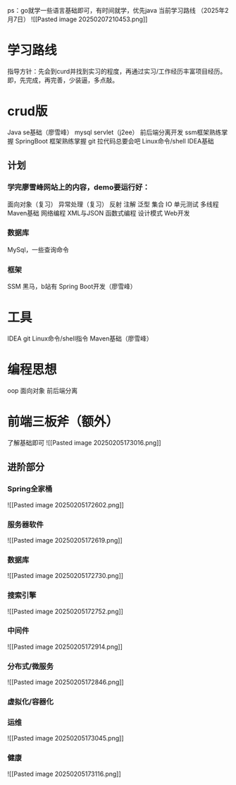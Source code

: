 ps：go就学一些语言基础即可，有时间就学，优先java
当前学习路线 （2025年2月7日）
![[Pasted image 20250207210453.png]]
# 学习路线
指导方针：先会到curd并找到实习的程度，再通过实习/工作经历丰富项目经历。即，先完成，再完善，少装逼，多点敲。
# crud版
Java se基础（廖雪峰）
mysql
servlet（j2ee）
前后端分离开发
ssm框架熟练掌握
SpringBoot 框架熟练掌握
git 拉代码总要会吧
Linux命令/shell
IDEA基础


## 计划
### 学完廖雪峰网站上的内容，demo要运行好：
面向对象（复习）
异常处理（复习）
反射
注解
泛型
集合
IO
单元测试
多线程
Maven基础
网络编程
XML与JSON
函数式编程
设计模式
Web开发


### 数据库
MySql，一些查询命令

### 框架
SSM 黑马，b站有
Spring Boot开发（廖雪峰）

# 工具
IDEA
git 
Linux命令/shell指令
Maven基础（廖雪峰）
# 编程思想
oop 面向对象
前后端分离

# 前端三板斧（额外）
了解基础即可
![[Pasted image 20250205173016.png]]

## 进阶部分
### Spring全家桶
![[Pasted image 20250205172602.png]]

### 服务器软件
![[Pasted image 20250205172619.png]]

### 数据库
![[Pasted image 20250205172730.png]]

### 搜索引擎
![[Pasted image 20250205172752.png]]

### 中间件
![[Pasted image 20250205172914.png]]


### 分布式/微服务
![[Pasted image 20250205172846.png]]

### 虚拟化/容器化


### 运维
![[Pasted image 20250205173045.png]]

### 健康
![[Pasted image 20250205173116.png]]